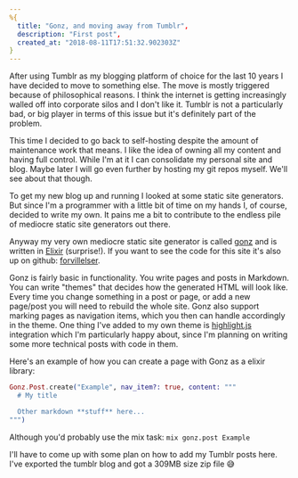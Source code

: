```yaml
---
%{
  title: "Gonz, and moving away from Tumblr",
  description: "First post",
  created_at: "2018-08-11T17:51:32.902303Z"
}
---
```

After using Tumblr as my blogging platform of choice for the last 10 years I have decided
to move to something else. The move is mostly triggered because of philosophical reasons.
I think the internet is getting increasingly walled off into corporate silos and I don't like it.
Tumblr is not a particularly bad, or big player in terms of this issue but it's definitely part of the problem.

This time I decided to go back to self-hosting despite the amount of maintenance work that means.
I like the idea of owning all my content and having full control.
While I'm at it I can consolidate my personal site and blog. Maybe later I will go even further by hosting my git repos myself. We'll see about that though.

To get my new blog up and running I looked at some static site generators. But since
I'm a programmer with a little bit of time on my hands I, of course, decided to
write my own. It pains me a bit to contribute to the endless pile of mediocre static site generators out there.

Anyway my very own mediocre static site generator is called [gonz](https://github.com/vorce/gonz) and is written in [Elixir](https://elixir-lang.org/) (surprise!). If you want to see the code for this site it's also up on github: [forvillelser](https://github.com/vorce/forvillelser).

Gonz is fairly basic in functionality. You write pages and posts in Markdown. You can write "themes" that decides how the generated HTML will look like. Every time you change something in a post or page, or add a new page/post you will need to rebuild the whole site. Gonz also support marking pages as navigation items, which you then can
handle accordingly in the theme. One thing I've added to my own theme is [highlight.js](https://highlightjs.org/) integration which I'm particularly happy about, since I'm planning on writing some more technical posts with code in them.

Here's an example of how you can create a page with Gonz as a elixir library:

```elixir
Gonz.Post.create("Example", nav_item?: true, content: """
  # My title

  Other markdown **stuff** here...
""")
```

Although you'd probably use the mix task: `mix gonz.post Example`

I'll have to come up with some plan on how to add my Tumblr posts here. I've exported the tumblr blog and got a 309MB size zip file 😅
